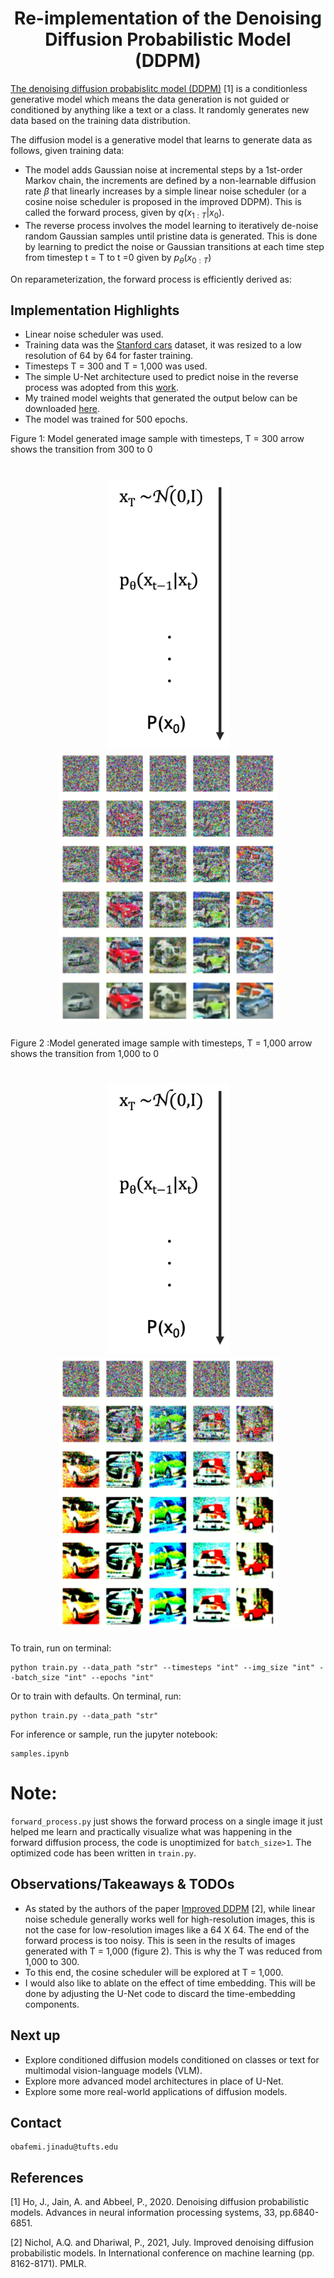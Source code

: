<h1 align="center">Re-implementation of the Denoising Diffusion Probabilistic Model (DDPM)</h1>

[The denoising diffusion probabislitc model (DDPM)](https://www.google.com/url?sa=t&source=web&rct=j&opi=89978449&url=https://proceedings.neurips.cc/paper/2020/file/4c5bcfec8584af0d967f1ab10179ca4b-Paper.pdf&ved=2ahUKEwj_t6yIs46GAxUUFVkFHV8RCssQFnoECBMQAQ&usg=AOvVaw3_txjfhqsg67acjkwqOuSf) [1] is a conditionless generative model which means the data generation is not guided or conditioned by anything like a text or a class. It randomly generates new data based on the training data distribution.

The diffusion model is a generative model that learns to generate data as follows, given training data:
- The model adds Gaussian noise at incremental steps by a 1st-order Markov chain, the increments are defined by a non-learnable diffusion rate $\beta$ that linearly increases by a simple linear noise scheduler (or a cosine noise scheduler is proposed in the improved DDPM). This is called the forward process, given by $q(x_{1:T}|x_{0})$. 
- The reverse process involves the model learning to iteratively de-noise random Gaussian samples until pristine data is generated. This is done by learning to predict the noise or Gaussian transitions at each time step from timestep t = T to t =0 given by $p_{\theta}(x_{0:T})$

On reparameterization, the forward process is efficiently derived as:
## Implementation Highlights
- Linear noise scheduler was used.
- Training data was the [Stanford cars](https://www.kaggle.com/datasets/jessicali9530/stanford-cars-dataset) dataset, it was resized to a low resolution of 64 by 64 for faster training.
- Timesteps T = 300 and T = 1,000 was used.
- The simple U-Net architecture used to predict noise in the reverse process was adopted from this [work](https://www.youtube.com/watch?v=a4Yfz2FxXiY&t=597s).
- My trained model weights that generated the output below can be downloaded [here](https://drive.google.com/file/d/1DltfuOa927d-I28rHzmFJXyFrHnPlhwX/view?usp=drive_link).
- The model was trained for 500 epochs.

Figure 1: Model generated image sample with timesteps, T = 300 arrow shows the transition from 300 to 0
 <h1 align="center"><img src="https://github.com/Obafemi-Jinadu/Diffusion-models-re-implementations/blob/4caeeaf9560c278babd95e5527795a6c49139a14/files/arrow.png" width="195"/> <img src="https://github.com/Obafemi-Jinadu/Diffusion-models-re-implementations/blob/490045ce0869bf381ae6ca94f4bf3128deec61d0/files/img7.png" width="350"/></h1>


Figure 2 :Model generated image sample with timesteps, T = 1,000 arrow shows the transition from 1,000 to 0
 <h1 align="center"> <img src="https://github.com/Obafemi-Jinadu/Diffusion-models-re-implementations/blob/4caeeaf9560c278babd95e5527795a6c49139a14/files/arrow.png" width="195"/> <img src="https://github.com/Obafemi-Jinadu/Diffusion-models-re-implementations/blob/70d3c37ebc55fe7656334fba808a3cf88e189557/files/img8.png" width="350"/></h1>

To train, run on terminal: 
```
python train.py --data_path "str" --timesteps "int" --img_size "int" --batch_size "int" --epochs "int" 
```
Or to train with defaults. On terminal, run:
```
python train.py --data_path "str" 
```

For inference or sample, run the jupyter notebook:
```
samples.ipynb
```
# Note:
`forward_process.py` just shows the forward process on a single image it just helped me learn and practically visualize what was happening in the forward diffusion process, the code is unoptimized for `batch_size>1`. The optimized code has been written in `train.py`. 


## Observations/Takeaways & TODOs
- As stated by the authors of the paper [Improved DDPM](https://arxiv.org/abs/2102.09672) [2], while linear noise schedule generally works well for high-resolution images, this is not the case for low-resolution images like a 64 X 64. The end of the forward process is too noisy. This is seen in the results of images generated with T = 1,000 (figure 2). This is why the T was reduced from 1,000 to 300.
- To this end, the cosine scheduler will be explored at T = 1,000.
- I would also like to ablate on the effect of time embedding. This will be done by adjusting the U-Net code to discard the time-embedding components.

## Next up
- Explore conditioned diffusion models conditioned on classes or text for multimodal vision-language models (VLM).
- Explore more advanced model architectures in place of U-Net.
- Explore some more real-world applications of diffusion models.

## Contact
```
obafemi.jinadu@tufts.edu
```

## References
[1] Ho, J., Jain, A. and Abbeel, P., 2020. Denoising diffusion probabilistic models. Advances in neural information processing systems, 33, pp.6840-6851.

[2] Nichol, A.Q. and Dhariwal, P., 2021, July. Improved denoising diffusion probabilistic models. In International conference on machine learning (pp. 8162-8171). PMLR.

      
